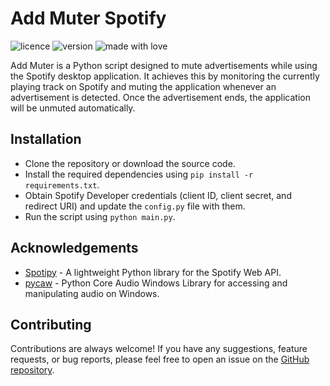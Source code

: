 # Add Muter Spotify
![licence](https://img.shields.io/badge/License-MIT-green.svg)
![version](https://img.shields.io/badge/Version-1.0.0-blue)
![made with love](https://img.shields.io/badge/Made_with-Love-red)

Add Muter is a Python script designed to mute advertisements while using the Spotify desktop application. It achieves this by monitoring the currently playing track on Spotify and muting the application whenever an advertisement is detected. Once the advertisement ends, the application will be unmuted automatically.

## Installation
- Clone the repository or download the source code.
- Install the required dependencies using `pip install -r requirements.txt`.
- Obtain Spotify Developer credentials (client ID, client secret, and redirect URI) and update the `config.py` file with them.
- Run the script using `python main.py`.

## Acknowledgements
 - [Spotipy](https://github.com/spotipy-dev/spotipy) - A lightweight Python library for the Spotify Web API.
 - [pycaw](https://github.com/AndreMiras/pycaw) - Python Core Audio Windows Library for accessing and manipulating audio on Windows.

## Contributing
Contributions are always welcome! If you have any suggestions, feature requests, or bug reports, please feel free to open an issue on the [GitHub repository](https://github.com/anekobtw/ad-muter-spotify).
